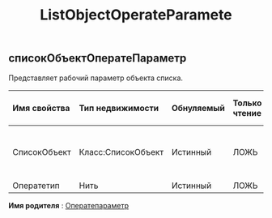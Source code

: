 ﻿---
title: ListObjectOperateParamete
second_title: Aspose.Cells Cloud Documen
type: docs
url: /ru/specification/model/listobjectoperateparameter/
description: "Aspose.Cells Спецификация облачной модели: ListObjectOperateParameter. Легко обрабатывайте Excel и другие документы электронных таблиц с помощью таких функций, как открытие, создание, редактирование, разделение, слияние, сравнение и преобразование."
kwords: Excel, Office, электронная таблица, Cloud REST API, ListObjectOperateParameter
weight: 50
---
## **списокОбъектОператеПараметр**

 Представляет рабочий параметр объекта списка.

| Имя свойства| Тип недвижимости| Обнуляемый| Только чтение| Значение по умолчанию| Описание|
|:- |:- |:- |:- |:- |:- |
| СписокОбъект| Класс:СписокОбъект| Истинный| ЛОЖЬ|| Представляет объект списка объекта операции.|
| Оператетип| Нить| Истинный| ЛОЖЬ|||

**Имя родителя** : [Оператепараметр](/specification/model/operateparameter)

